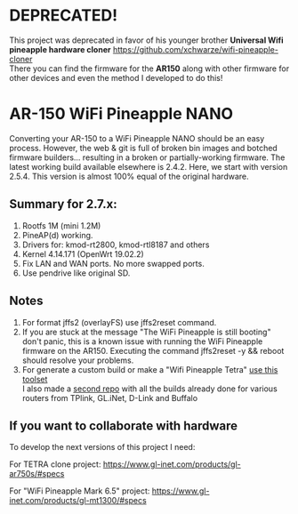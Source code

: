 # DEPRECATED!

This project was deprecated in favor of his younger brother **Universal Wifi pineapple hardware cloner** https://github.com/xchwarze/wifi-pineapple-cloner<br>
There you can find the firmware for the **AR150** along with other firmware for other devices and even the method I developed to do this!



# AR-150 WiFi Pineapple NANO

Converting your AR-150 to a WiFi Pineapple NANO should be an easy process. However, the web & git is full of broken bin images and botched firmware builders... resulting in a broken or partially-working firmware. The latest working build available elsewhere is 2.4.2. Here, we start with version 2.5.4.
This version is almost 100% equal of the original hardware.


## Summary for 2.7.x:
1. Rootfs 1M (mini 1.2M)
2. PineAP(d) working.
3. Drivers for: kmod-rt2800, kmod-rtl8187 and others
4. Kernel 4.14.171 (OpenWrt 19.02.2)
5. Fix LAN and WAN ports. No more swapped ports.
6. Use pendrive like original SD.


## Notes
1. For format jffs2 (overlayFS) use jffs2reset command.
2. If you are stuck at the message "The WiFi Pineapple is still booting" don't panic, this is a known issue with running the WiFi Pineapple firmware on the AR150. Executing the command jffs2reset -y && reboot should resolve your problems. 
3. For generate a custom build or make a "Wifi Pineapple Tetra" [use this toolset](https://github.com/xchwarze/wifi-pineapple-cloner)<br>
I also made a [second repo](https://github.com/xchwarze/wifi-pineapple-cloner-builds) with all the builds already done for various routers from TPlink, GL.iNet, D-Link and Buffalo


## If you want to collaborate with hardware 

To develop the next versions of this project I need:

For TETRA clone project:
https://www.gl-inet.com/products/gl-ar750s/#specs

For "WiFi Pineapple Mark 6.5" project:
https://www.gl-inet.com/products/gl-mt1300/#specs
